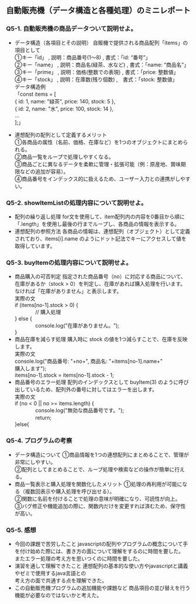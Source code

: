 ## 自動販売機（データ構造と各種処理）のミニレポート
### Q5-1. 自動販売機の商品データついて説明せよ。
* データ構造（各項目とその説明）
自販機で提供される商品配列「items」の項目として  
①キー「id」 , 説明：商品番号(1～8) , 書式：「id: “番号”」  
②キー「name」 , 説明：商品名(緑茶、水など) , 書式：「name: “商品名”」  
③キー「prime」 , 説明：価格(整数での表現) , 書式：「price: 整数値」  
④キー「stock」 , 説明：在庫数(残り個数) ,　書式：「stock: 整数値」  
データ構造例  
「const items = [  
{ id: 1, name: "緑茶", price: 140, stock: 5 },  
{ id: 2, name: "水", price: 100, stock: 14 },  
...  
];」  
  
* 連想配列の配列として定義するメリット  
①各商品の属性（名前、価格、在庫など）を1つのオブジェクトにまとめられる。  
②商品一覧をループで処理しやすくなる。  
③商品ごとに異なるデータを柔軟に管理・拡張可能（例：原産地、賞味期限などの追加が容易）。  
④商品番号をインデックス的に扱えるため、ユーザー入力との連携がしやすい。  
### Q5-2. showItemListの処理内容について説明せよ。
* 配列の繰り返し処理 
for文を使用して、item配列内の内容を0番目から順に「.length」を使用し最後の行までループし、各商品の情報を表示する。  
* 連想配列の参照方法
各商品の情報は、連想配列（オブジェクト）として定義されており、items[i].name のようにドット記法でキーにアクセスして値を取得しています。  
### Q5-3. buyItemの処理内容について説明せよ。
* 商品購入の可否判定
指定された商品番号（no）に対応する商品について、在庫があるか（stock > 0）を判定し、在庫があれば購入処理を行います。なければ「在庫がありません」と表示します。  
実際の文  
if (items[no-1].stock > 0) {  
　　　　// 購入処理  
} else {  
　　　　console.log("在庫がありません。");  
}  
* 商品在庫を減らす処理
購入時に stock の値を1つ減らすことで、在庫を反映します。  
実際の文  
console.log("商品番号: "+no+", 商品名: "+items[no-1].name+"  
購入します");  
items[no-1].stock = items[no-1].stock - 1;  
* 商品番号のエラー処理
配列のインデックスとして buyItem(3) のように呼び出しているため、配列外の番号に対してはエラーを出します。  
実際の文  
if (no < 0 || no >= items.length) {  
　　　　console.log("無効な商品番号です。");  
　　　　return;  
}else{  
### Q5-4. プログラムの考察
* データ構造について
①商品情報を1つの連想配列にまとめることで、管理が非常にしやすい。  
②配列としてまとめることで、ループ処理や検索などの操作が簡単に行える。  
* 商品一覧表示と購入処理を関数化したメリット
①処理の再利用が可能になる（複数回表示や購入処理を呼び出せる）。  
②関数に名前を付けることで処理の意味が明確になり、可読性が向上。  
③バグ修正や機能追加の際に、関数内だけを変更すれば済むため、保守性が高い。  
### Q5-5. 感想
* 今回の課題で苦労したこと
javascriptの配列やプログラムの概念について手を付け始めた際には、書き方の面について理解をするのに時間を要した。  
またエラー処理の考え方を思いつくのに時間を要した。  
* 演習を通して理解できたこと
連想配列の基本的な使い方やjavascriptと講義やゼミで使用するjava言語との  
考え方の面で共通する点を理解できた。  
* この自動販売機プログラムの追加機能や課題など
商品項目の並び替えを行う機能が必要なのではないかと考えた。  
